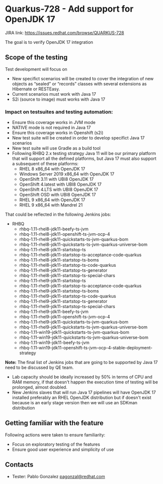 # Quarkus-728 - Add support for OpenJDK 17

JIRA link: https://issues.redhat.com/browse/QUARKUS-728

The goal is to verify OpenJDK 17 integration

## Scope of the testing
Test development will focus on  
 - New specifict scenarios will be created to cover the integration of new objects as “sealed” or “records” classes with several extensions as Hibernate or RESTEasy.
 - Current scenarios must work with Java 17
 - S2i (source to image) must works with Java 17  

### Impact on testsuites and testing automation:
 - Ensure this coverage works in JVM mode
 - NATIVE mode is not required in Java 17 
 - Ensure this coverage works in Openshift (s2i)
 - New test suite will be created in order to develop specifict Java 17 scenarios
 - New test suite will use Gradle as a build tool
 - Following RHBQ 2.x testing strategy Java 11 will be our primary platform that will support all the defined platforms, but Java 17 must also support a subsequent of these platforms:
   - RHEL 8 x86_64 with OpenJDK 17
   - Windows Server 2019 x86_64 with OpenJDK 17
   - OpenShift 3.11 with UBI8 OpenJDK 17
   - OpenShift 4.latest with UBI8 OpenJDK 17
   - OpenShift 4.LTS with UBI8 OpenJDK 17
   - OpenShift OSD with UBI8 OpenJDK 17
   - RHEL 9 x86_64 with OpenJDK 17
   - RHEL 9 x86_64 with Mandrel 21
  
 That could be reflected in the following Jenkins jobs:

   - RHBQ
     - rhbq-1.11-rhel8-jdk11-beefy-ts-jvm
     - rhbq-1.11-rhel8-jdk11-openshift-ts-jvm-ocp-4
     - rhbq-1.11-rhel8-jdk11-quickstarts-ts-jvm-quarkus-bom
     - rhbq-1.11-rhel8-jdk11-quickstarts-ts-jvm-quarkus-universe-bom
     - rhbq-1.11-rhel8-jdk11-startstop-ts
     - rhbq-1.11-rhel8-jdk11-startstop-ts-acceptance-code-quarkus
     - rhbq-1.11-rhel8-jdk11-startstop-ts-boms
     - rhbq-1.11-rhel8-jdk11-startstop-ts-code-quarkus
     - rhbq-1.11-rhel8-jdk11-startstop-ts-generator
     - rhbq-1.11-rhel8-jdk11-startstop-ts-special-chars
     - rhbq-1.11-rhel9-jdk11-startstop-ts
     - rhbq-1.11-rhel9-jdk11-startstop-ts-acceptance-code-quarkus
     - rhbq-1.11-rhel9-jdk11-startstop-ts-boms
     - rhbq-1.11-rhel9-jdk11-startstop-ts-code-quarkus
     - rhbq-1.11-rhel9-jdk11-startstop-ts-generator
     - rhbq-1.11-rhel9-jdk11-startstop-ts-special-chars
     - rhbq-1.11-rhel9-jdk11-beefy-ts-jvm
     - rhbq-1.11-rhel9-jdk11-openshift-ts-jvm-ocp-4
     - rhbq-1.11-rhel9-jdk11-quickstarts-ts-jvm-quarkus-bom
     - rhbq-1.11-rhel9-jdk11-quickstarts-ts-jvm-quarkus-universe-bom
     - rhbq-1.11-win19-jdk11-quickstarts-ts-jvm-quarkus-bom 
     - rhbq-1.11-win19-jdk11-quickstarts-ts-jvm-quarkus-universe-bom 
     - rhbq-1.11-win19-jdk11-beefy-ts-jvm 
     - rhbq-1.11-win19-jdk11-openshift-ts-jvm-ocp-4-stable-deployment-strategy 
  
  **Note:** The final list of Jenkins jobs that are going to be supported by Java 17 need to be discussed by QE team. 
  
 - Lab capacity should be ideally increased by 50% in terms of CPU and RAM memory, if that doesn't happen the execution time of testing will be prolonged, almost doubled.
 - New Jenkins slaves that will run Java 17 pipelines will have OpenJDK 17 installed preferably an RHEL OpenJDK distribution but if doesn't exist because is an early stage version then we will use an SDKman distribution
    
## Getting familiar with the feature
Following actions were taken to ensure familiarity:
 - Focus on exploratory testing of the features
 - Ensure good user experience and simplicity of use

## Contacts
* Tester: Pablo Gonzalez <pagonzal@redhat.com>